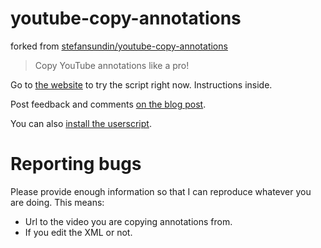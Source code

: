 # youtube-copy-annotations

forked from [stefansundin/youtube-copy-annotations](https://github.com/stefansundin/youtube-copy-annotations)

> Copy YouTube annotations like a pro!

Go to [the website](https://stefansundin.github.io/youtube-copy-annotations/) to try the script right now. Instructions inside.

Post feedback and comments [on the blog post](https://stefansundin.com/blog/277).

You can also [install the userscript](https://github.com/stefansundin/youtube-copy-annotations/raw/gh-pages/youtube_auth_token.user.js).

# Reporting bugs

Please provide enough information so that I can reproduce whatever you are doing. This means:

- Url to the video you are copying annotations from.
- If you edit the XML or not.
